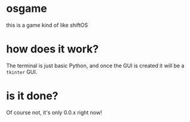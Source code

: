 # osgame
this is a game kind of like shiftOS

# how does it work?
The terminal is just basic Python, and once the GUI is created it will be a `tkinter` GUI.

# is it done?
Of course not, it's only 0.0.x right now!
